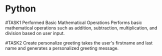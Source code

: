 # Python
#TASK1 Performed Basic Mathematical Operations
Performs basic mathematical operations such as addition, subtraction, multiplication, and division based on user input.

#TASK2 Create personalize greeting
takes the user's firstname and last name and generates a personalized greeting message.

